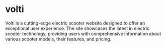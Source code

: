 # volti
Volti is a cutting-edge electric scooter website designed to offer an exceptional user experience. The site showcases the latest in electric scooter technology, providing users with comprehensive information about various scooter models, their features, and pricing. 


